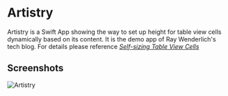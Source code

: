 Artistry
==========
Artistry is a Swift App showing the way to set up height for table view cells dynamically based on its content. It is the demo app of Ray Wenderlich's tech blog. For details please reference [*Self-sizing Table View Cells*](https://www.raywenderlich.com/129059/self-sizing-table-view-cells)

## Screenshots
![Artistry](https://github.com/soapyigu/30SwiftProjects/blob/master/Project%2024%20-%20Artistry/Artistry.gif)
